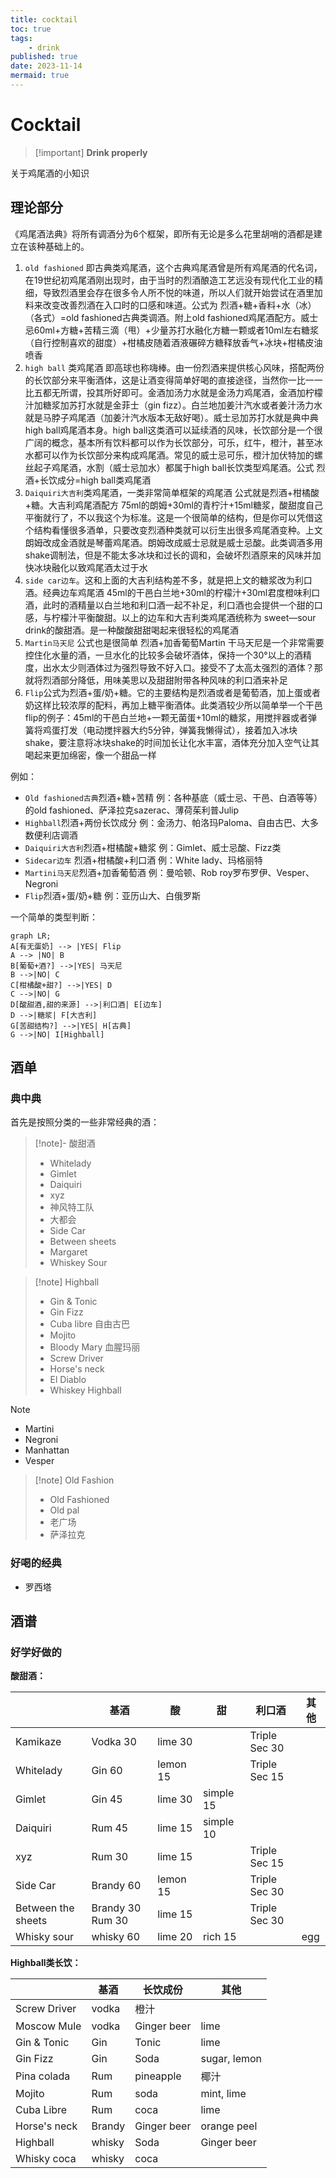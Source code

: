 ```yaml
---
title: cocktail
toc: true
tags:
    - drink
published: true
date: 2023-11-14
mermaid: true
---
```


# Cocktail

> [!important] **Drink properly**

关于鸡尾酒的小知识

## 理论部分

《鸡尾酒法典》将所有调酒分为6个框架，即所有无论是多么花里胡哨的酒都是建立在该种基础上的。

1. `old fashioned` 即古典类鸡尾酒，这个古典鸡尾酒曾是所有鸡尾酒的代名词，在19世纪初鸡尾酒刚出现时，由于当时的烈酒酿造工艺远没有现代化工业的精细，导致烈酒里会存在很多令人所不悦的味道，所以人们就开始尝试在酒里加料来改变改善烈酒在入口时的口感和味道。公式为 烈酒+糖+香料+水（冰）（各式）=old fashioned古典类调酒。附上old fashioned鸡尾酒配方。威士忌60ml+方糖+苦精三滴（甩）+少量苏打水融化方糖一颗或者10ml左右糖浆（自行控制喜欢的甜度）+柑橘皮随着酒液碾碎方糖释放香气+冰块+柑橘皮油喷香
2. `high ball`
   类鸡尾酒 即高球也称嗨棒。由一份烈酒来提供核心风味，搭配两份的长饮部分来平衡酒体，这是让酒变得简单好喝的直接途径，当然你一比一一比五都无所谓，投其所好即可。金酒加汤力水就是金汤力鸡尾酒，金酒加柠檬汁加糖浆加苏打水就是金菲士（gin fizz）。白兰地加姜汁汽水或者姜汁汤力水就是马脖子鸡尾酒（加姜汁汽水版本无敌好喝）。威士忌加苏打水就是典中典high ball鸡尾酒本身。high ball这类酒可以延续酒的风味，长饮部分是一个很广阔的概念，基本所有饮料都可以作为长饮部分，可乐，红牛，橙汁，甚至冰水都可以作为长饮部分来构成鸡尾酒。常见的威士忌可乐，橙汁加伏特加的螺丝起子鸡尾酒，水割（威士忌加水）都属于high ball长饮类型鸡尾酒。公式 烈酒+长饮成分=high ball类鸡尾酒
3. `Daiquiri大吉利`类鸡尾酒，一类非常简单框架的鸡尾酒 公式就是烈酒+柑橘酸+糖。大吉利鸡尾酒配方 75ml的朗姆+30ml的青柠汁+15ml糖浆，酸甜度自己平衡就行了，不以我这个为标准。这是一个很简单的结构，但是你可以凭借这个结构看懂很多酒单，只要改变烈酒种类就可以衍生出很多鸡尾酒变种。上文朗姆改成金酒就是琴蕾鸡尾酒。朗姆改成威士忌就是威士忌酸。此类调酒多用shake调制法，但是不能太多冰块和过长的调和，会破坏烈酒原来的风味并加快冰块融化以致鸡尾酒太过于水
4. `side car边车`。这和上面的大吉利结构差不多，就是把上文的糖浆改为利口酒。经典边车鸡尾酒 45ml的干邑白兰地+30ml的柠檬汁+30ml君度橙味利口酒，此时的酒精量以白兰地和利口酒一起不补足，利口酒也会提供一个甜的口感，与柠檬汁平衡酸甜。以上的边车和大吉利类鸡尾酒统称为 sweet—sour drink的酸甜酒。是一种酸酸甜甜喝起来很轻松的鸡尾酒
5. `Martin马天尼` 公式也是很简单 烈酒+加香葡萄Martin 干马天尼是一个非常需要控住化水量的酒，一旦水化的比较多会破坏酒体，保持一个30°以上的酒精度，出水太少则酒体过为强烈导致不好入口。接受不了太高太强烈的酒体？那就将烈酒部分降低，用味美思以及甜甜附带各种风味的利口酒来补足
6. `Flip`公式为烈酒+蛋/奶+糖。它的主要结构是烈酒或者是葡萄酒，加上蛋或者奶这样比较浓厚的配料，再加上糖平衡酒体。此类酒较少所以简单举一个干邑flip的例子：45ml的干邑白兰地+一颗无菌蛋+10ml的糖浆，用搅拌器或者弹簧将鸡蛋打发（电动搅拌器大约5分钟，弹簧我懒得试），接着加入冰块shake，要注意将冰块shake的时间加长让化水丰富，酒体充分加入空气让其喝起来更加绵密，像一个甜品一样

例如：

- `Old fashioned古典`烈酒+糖+苦精 例：各种基底（威士忌、干邑、白酒等等）的old fashioned、萨泽拉克sazerac、薄荷茱利普Julip
- `Highball`烈酒+两份长饮成分 例：金汤力、帕洛玛Paloma、自由古巴、大多数便利店调酒
- `Daiquiri大吉利`烈酒+柑橘酸+糖浆 例：Gimlet、威士忌酸、Fizz类
- `Sidecar边车` 烈酒+柑橘酸+利口酒 例：White lady、玛格丽特
- `Martini马天尼`烈酒+加香葡萄酒 例：曼哈顿、Rob roy罗布罗伊、Vesper、Negroni
- `Flip`烈酒+蛋/奶+糖 例：亚历山大、白俄罗斯

一个简单的类型判断：

```mermaid
graph LR;
A[有无蛋奶] --> |YES| Flip
A --> |NO| B
B[葡萄+酒?] -->|YES| 马天尼
B -->|NO| C
C[柑橘酸+甜?] -->|YES| D
C -->|NO| G
D[酸甜酒,甜的来源] -->|利口酒| E[边车]
D -->|糖浆| F[大吉利]
G[苦甜结构?] -->|YES| H[古典]
G -->|NO| I[Highball]
```

## 酒单

### 典中典

首先是按照分类的一些非常经典的酒：

> [!note]- 酸甜酒
>
> - Whitelady
> - Gimlet
> - Daiquiri
> - xyz
> - 神风特工队
> - 大都会
> - Side Car
> - Between sheets
> - Margaret
> - Whiskey Sour

> [!note] Highball
>
> - Gin & Tonic
> - Gin Fizz
> - Cuba libre 自由古巴
> - Mojito
> - Bloody Mary 血腥玛丽
> - Screw Driver
> - Horse's neck
> - El Diablo
> - Whiskey Highball

> [!note]
>
> - Martini
> - Negroni
> - Manhattan
> - Vesper

> [!note] Old Fashion
>
> - Old Fashioned
> - Old pal
> - 老广场
> - 萨泽拉克

### 好喝的经典

- 罗西塔

## 酒谱

### 好学好做的

**酸甜酒：**

|                    | 基酒             | 酸       | 甜        | 利口酒        | 其他 |
| ------------------ | ---------------- | -------- | --------- | ------------- | ---- |
| Kamikaze           | Vodka 30         | lime 30  |           | Triple Sec 30 |      |
| Whitelady          | Gin 60           | lemon 15 |           | Triple Sec 15 |      |
| Gimlet             | Gin 45           | lime 30  | simple 15 |               |      |
| Daiquiri           | Rum 45           | lime 15  | simple 10 |               |      |
| xyz                | Rum 30           | lime 15  |           | Triple Sec 15 |      |
| Side Car           | Brandy 60        | lemon 15 |           | Triple Sec 30 |      |
| Between the sheets | Brandy 30 Rum 30 | lime 15  |           | Triple Sec 30 |      |
| Whisky sour        | whisky 60        | lime 20  | rich 15   |               | egg  |

**Highball类长饮：**

|              | 基酒   | 长饮成份    | 其他         |
| ------------ | ------ | ----------- | ------------ |
| Screw Driver | vodka  | 橙汁        |              |
| Moscow Mule  | vodka  | Ginger beer | lime         |
| Gin & Tonic  | Gin    | Tonic       | lime         |
| Gin Fizz     | Gin    | Soda        | sugar, lemon |
| Pina colada  | Rum    | pineapple   | 椰汁         |
| Mojito       | Rum    | soda        | mint, lime   |
| Cuba Libre   | Rum    | coca        | lime         |
| Horse's neck | Brandy | Ginger beer | orange peel  |
| Highball     | whisky | Soda        | Ginger beer  |
| Whisky coca  | whisky | coca        |              |
